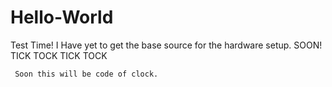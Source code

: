 # Hello-World
Test Time!
     I Have yet to get the base source for the hardware setup.
     SOON!
     TICK
     TOCK
     TICK
     TOCK
     
     Soon this will be code of clock.
